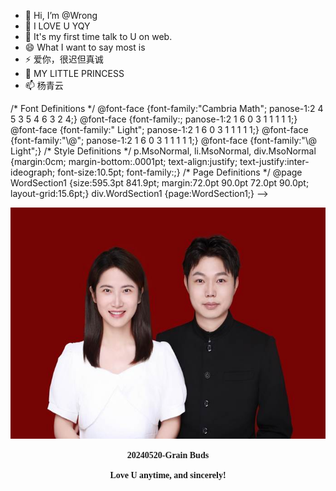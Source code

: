 - 👋 Hi, I’m @Wrong
- 👀 I LOVE U YQY
- 🌱 It's my first time talk to U on web. 
- 😄 What I want to say most is
- ⚡ 爱你，很迟但真诚
- 💞️ MY LITTLE PRINCESS
- 📫 杨青云
<head>
<meta http-equiv=Content-Type content="text/html; charset=gb2312">
<meta name=Generator content="Microsoft Word 15 (filtered)">
 /* Font Definitions */
 @font-face
	{font-family:"Cambria Math";
	panose-1:2 4 5 3 5 4 6 3 2 4;}
@font-face
	{font-family:;
	panose-1:2 1 6 0 3 1 1 1 1 1;}
@font-face
	{font-family:" Light";
	panose-1:2 1 6 0 3 1 1 1 1 1;}
@font-face
	{font-family:"\@";
	panose-1:2 1 6 0 3 1 1 1 1 1;}
@font-face
	{font-family:"\@ Light";}
 /* Style Definitions */
 p.MsoNormal, li.MsoNormal, div.MsoNormal
	{margin:0cm;
	margin-bottom:.0001pt;
	text-align:justify;
	text-justify:inter-ideograph;
	font-size:10.5pt;
	font-family:;}
 /* Page Definitions */
 @page WordSection1
	{size:595.3pt 841.9pt;
	margin:72.0pt 90.0pt 72.0pt 90.0pt;
	layout-grid:15.6pt;}
div.WordSection1
	{page:WordSection1;}
-->

</head>

<body lang=ZH-CN style='text-justify-trim:punctuation'>

<div class=WordSection1 style='layout-grid:15.6pt'>

<p class=MsoNormal align=center style='text-align:center'><span lang=EN-US><img
width=554 height=370 id="ͼƬ 1" src="https://github.com/WrongLEEE/WrongLEEE/blob/main/image001.jpg"></span></p>

<p class=MsoNormal align=center style='text-align:center'><b><span lang=EN-US
style='font-family:" Light"'>20240520-Grain Buds</span></b></p>

<p class=MsoNormal align=center style='text-align:center'><b><span lang=EN-US
style='font-family:" Light"'>Love U anytime, and sincerely!</span></b></p>

</div>

</body>

</html>
